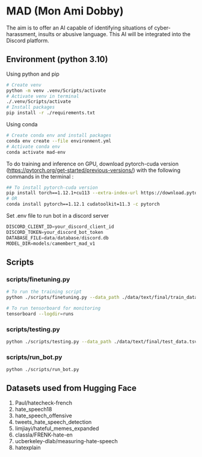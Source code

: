 # MAD (Mon Ami Dobby)
The aim is to offer an AI capable of identifying situations of cyber-harassment, insults or abusive language. This AI will be integrated into the Discord platform.

## Environment (python 3.10)
Using python and pip
```bash
# Create venv
python -m venv .venv/Scripts/activate
# Activate venv in terminal
./.venv/Scripts/activate
# Install packages
pip install -r ./requirements.txt
```
Using conda
```bash
# Create conda env and install packages
conda env create --file environment.yml
# Activate conda env
conda activate mad-env
```

To do training and inference on GPU, download pytorch-cuda version (https://pytorch.org/get-started/previous-versions/) with the following commands in the terminal :
```bash
## To install pytorch-cuda version
pip install torch==1.12.1+cu113 --extra-index-url https://download.pytorch.org/whl/cu113
# OR
conda install pytorch==1.12.1 cudatoolkit=11.3 -c pytorch
```

Set .env file to run bot in a discord server
```python
DISCORD_CLIENT_ID=your_discord_client_id
DISCORD_TOKEN=your_discord_bot_token
DATABASE_FILE=data/database/discord.db
MODEL_DIR=models/camembert_mad_v1
```

## Scripts
### scripts/finetuning.py
```bash
# To run the training script
python ./scripts/finetuning.py --data_path ./data/text/final/train_data.tsv --model_name camembert_mad_v0

# To run tensorboard for monitoring
tensorboard --logdir=runs
```

### scripts/testing.py
```bash
python ./scripts/testing.py --data_path ./data/text/final/test_data.tsv --model_dir ./models/camembert_mad_v1
```

### scripts/run_bot.py
```bash
python ./scripts/run_bot.py
```

## Datasets used from Hugging Face
1) Paul/hatecheck-french
2) hate_speech18 
3) hate_speech_offensive
4) tweets_hate_speech_detection
5) limjiayi/hateful_memes_expanded 
6) classla/FRENK-hate-en 
7) ucberkeley-dlab/measuring-hate-speech 
8) hatexplain